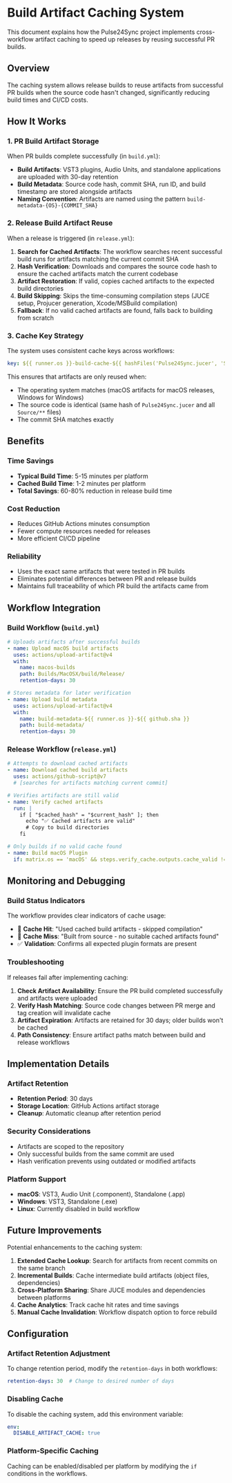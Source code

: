 # Build Artifact Caching System

This document explains how the Pulse24Sync project implements cross-workflow artifact caching to speed up releases by reusing successful PR builds.

## Overview

The caching system allows release builds to reuse artifacts from successful PR builds when the source code hasn't changed, significantly reducing build times and CI/CD costs.

## How It Works

### 1. PR Build Artifact Storage

When PR builds complete successfully (in `build.yml`):

- **Build Artifacts**: VST3 plugins, Audio Units, and standalone applications are uploaded with 30-day retention
- **Build Metadata**: Source code hash, commit SHA, run ID, and build timestamp are stored alongside artifacts
- **Naming Convention**: Artifacts are named using the pattern `build-metadata-{OS}-{COMMIT_SHA}`

### 2. Release Build Artifact Reuse

When a release is triggered (in `release.yml`):

1. **Search for Cached Artifacts**: The workflow searches recent successful build runs for artifacts matching the current commit SHA
2. **Hash Verification**: Downloads and compares the source code hash to ensure the cached artifacts match the current codebase
3. **Artifact Restoration**: If valid, copies cached artifacts to the expected build directories
4. **Build Skipping**: Skips the time-consuming compilation steps (JUCE setup, Projucer generation, Xcode/MSBuild compilation)
5. **Fallback**: If no valid cached artifacts are found, falls back to building from scratch

### 3. Cache Key Strategy

The system uses consistent cache keys across workflows:

```yaml
key: ${{ runner.os }}-build-cache-${{ hashFiles('Pulse24Sync.jucer', 'Source/**') }}
```

This ensures that artifacts are only reused when:
- The operating system matches (macOS artifacts for macOS releases, Windows for Windows)
- The source code is identical (same hash of `Pulse24Sync.jucer` and all `Source/**` files)
- The commit SHA matches exactly

## Benefits

### Time Savings
- **Typical Build Time**: 5-15 minutes per platform
- **Cached Build Time**: 1-2 minutes per platform
- **Total Savings**: 60-80% reduction in release build time

### Cost Reduction
- Reduces GitHub Actions minutes consumption
- Fewer compute resources needed for releases
- More efficient CI/CD pipeline

### Reliability
- Uses the exact same artifacts that were tested in PR builds
- Eliminates potential differences between PR and release builds
- Maintains full traceability of which PR build the artifacts came from

## Workflow Integration

### Build Workflow (`build.yml`)
```yaml
# Uploads artifacts after successful builds
- name: Upload macOS build artifacts
  uses: actions/upload-artifact@v4
  with:
    name: macos-builds
    path: Builds/MacOSX/build/Release/
    retention-days: 30

# Stores metadata for later verification
- name: Upload build metadata
  uses: actions/upload-artifact@v4
  with:
    name: build-metadata-${{ runner.os }}-${{ github.sha }}
    path: build-metadata/
    retention-days: 30
```

### Release Workflow (`release.yml`)
```yaml
# Attempts to download cached artifacts
- name: Download cached build artifacts
  uses: actions/github-script@v7
  # [searches for artifacts matching current commit]

# Verifies artifacts are still valid
- name: Verify cached artifacts
  run: |
    if [ "$cached_hash" = "$current_hash" ]; then
      echo "✅ Cached artifacts are valid"
      # Copy to build directories
    fi

# Only builds if no valid cache found
- name: Build macOS Plugin
  if: matrix.os == 'macOS' && steps.verify_cache.outputs.cache_valid != 'true'
```

## Monitoring and Debugging

### Build Status Indicators
The workflow provides clear indicators of cache usage:

- 🚀 **Cache Hit**: "Used cached build artifacts - skipped compilation"
- 🔨 **Cache Miss**: "Built from source - no suitable cached artifacts found"
- ✅ **Validation**: Confirms all expected plugin formats are present

### Troubleshooting

If releases fail after implementing caching:

1. **Check Artifact Availability**: Ensure the PR build completed successfully and artifacts were uploaded
2. **Verify Hash Matching**: Source code changes between PR merge and tag creation will invalidate cache
3. **Artifact Expiration**: Artifacts are retained for 30 days; older builds won't be cached
4. **Path Consistency**: Ensure artifact paths match between build and release workflows

## Implementation Details

### Artifact Retention
- **Retention Period**: 30 days
- **Storage Location**: GitHub Actions artifact storage
- **Cleanup**: Automatic cleanup after retention period

### Security Considerations
- Artifacts are scoped to the repository
- Only successful builds from the same commit are used
- Hash verification prevents using outdated or modified artifacts

### Platform Support
- **macOS**: VST3, Audio Unit (.component), Standalone (.app)
- **Windows**: VST3, Standalone (.exe)
- **Linux**: Currently disabled in build workflow

## Future Improvements

Potential enhancements to the caching system:

1. **Extended Cache Lookup**: Search for artifacts from recent commits on the same branch
2. **Incremental Builds**: Cache intermediate build artifacts (object files, dependencies)
3. **Cross-Platform Sharing**: Share JUCE modules and dependencies between platforms
4. **Cache Analytics**: Track cache hit rates and time savings
5. **Manual Cache Invalidation**: Workflow dispatch option to force rebuild

## Configuration

### Artifact Retention Adjustment
To change retention period, modify the `retention-days` in both workflows:

```yaml
retention-days: 30  # Change to desired number of days
```

### Disabling Cache
To disable the caching system, add this environment variable:

```yaml
env:
  DISABLE_ARTIFACT_CACHE: true
```

### Platform-Specific Caching
Caching can be enabled/disabled per platform by modifying the `if` conditions in the workflows.